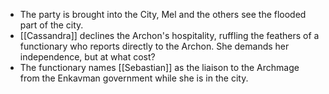 - The party is brought into the City, Mel and the others see the flooded part of the city.
- [[Cassandra]] declines the Archon's hospitality, ruffling the feathers of a functionary who reports directly to the Archon.  She demands her independence, but at what cost?
- The functionary names [[Sebastian]] as the liaison to the Archmage from the Enkavman government while she is in the city.
